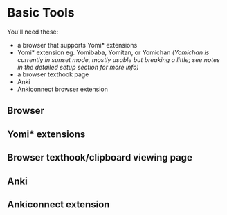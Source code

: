 # Basic Tools

You'll need these:

- a browser that supports Yomi\* extensions
- Yomi\* extension eg. Yomibaba, Yomitan, or Yomichan *(Yomichan is currently in sunset mode, mostly usable but breaking a little; see notes in the detailed setup section for more info)*
- a browser texthook page
- Anki
- Ankiconnect browser extension

## Browser

## Yomi\* extensions

## Browser texthook/clipboard viewing page

## Anki

## Ankiconnect extension

